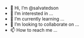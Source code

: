 - 👋 Hi, I’m @salvatedson
- 👀 I’m interested in ...
- 🌱 I’m currently learning ...
- 💞️ I’m looking to collaborate on ...
- 📫 How to reach me ...

<!---
salvatedson/salvatedson is a ✨ special ✨ repository because its `README.md` (this file) appears on your GitHub profile.
You can click the Preview link to take a look at your changes.
--->
